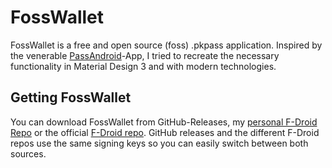 # FossWallet
FossWallet is a free and open source (foss) .pkpass application.
Inspired by the venerable [PassAndroid](https://github.com/ligi/PassAndroid)-App,
I tried to recreate the necessary functionality in Material Design 3 and with modern
technologies.

## Getting FossWallet
You can download FossWallet from GitHub-Releases, my [personal F-Droid Repo](https://github.com/SeineEloquenz/fdroid) or the official [F-Droid repo](https://f-droid.org/).
GitHub releases and the different F-Droid repos use the same signing keys so you can
easily switch between both sources.